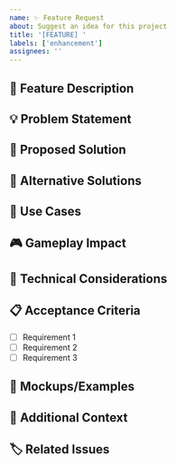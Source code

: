 ```yaml
---
name: ✨ Feature Request
about: Suggest an idea for this project
title: '[FEATURE] '
labels: ['enhancement']
assignees: ''
---
```


## 🎯 Feature Description
<!-- A clear and concise description of the feature you'd like to see -->

## 💡 Problem Statement
<!-- A clear and concise description of what problem this feature would solve -->

## 🚀 Proposed Solution
<!-- A clear and concise description of what you want to happen -->

## 🔄 Alternative Solutions
<!-- A clear and concise description of any alternative solutions or features you've considered -->

## 📱 Use Cases
<!-- Describe specific use cases where this feature would be valuable -->

## 🎮 Gameplay Impact
<!-- How would this feature enhance the gameplay experience? -->

## 🔧 Technical Considerations
<!-- Any technical considerations or constraints to keep in mind -->

## 📋 Acceptance Criteria
<!-- List the specific requirements that would make this feature complete -->

- [ ] Requirement 1
- [ ] Requirement 2
- [ ] Requirement 3

## 📸 Mockups/Examples
<!-- If applicable, add mockups, screenshots, or examples of similar features -->

## 📝 Additional Context
<!-- Add any other context, references, or screenshots about the feature request here -->

## 🏷️ Related Issues
<!-- Link any related issues here -->
